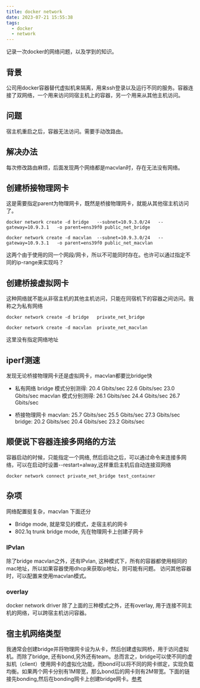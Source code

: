 ```yaml
---
title: docker network
date: 2023-07-21 15:55:38
tags: 
  - docker
  - network
---
```


记录一次docker的网络问题，以及学到的知识。

## 背景

公司用docker容器替代虚拟机来隔离，用来ssh登录以及运行不同的服务。容器连接了双网络，一个用来访问同宿主机上的容器，另一个用来从其他主机访问。

## 问题

宿主机重启之后，容器无法访问。需要手动改路由。

## 解决办法

每次修改路由麻烦，后面发现两个网络都是macvlan时，存在无法没有网络。


## 创建桥接物理网卡
这是需要指定parent为物理网卡，既然是桥接物理网卡，就能从其他宿主机访问了。
```
docker network create -d bridge   --subnet=10.9.3.0/24   --gateway=10.9.3.1   -o parent=ens39f0 public_net_bridge
```

```
docker network create -d macvlan  --subnet=10.9.3.0/24   --gateway=10.9.3.1   -o parent=ens39f0 public_net_macvlan
```
这两个由于使用的同一个网段/网卡，所以不可能同时存在。也许可以通过指定不同的ip-range来实现吗？


## 创建桥接虚拟网卡
这种网络就不能从非宿主机的其他主机访问，只能在同宿机下的容器之间访问。我称之为私有网络 
```
docker network create -d bridge   private_net_bridge
```

```
docker network create -d macvlan  private_net_macvlan
```
这里没有指定网络地址

## iperf测速
发现无论桥接物理网卡还是虚拟网卡，macvlan都要比bridge快

- 私有网络
bridge 模式分别测得: 20.4 Gbits/sec 22.6 Gbits/sec 23.0 Gbits/sec
macvlan 模式分别测得: 26.1 Gbits/sec 24.4 Gbits/sec 26.7 Gbits/sec

- 桥接物理网卡
macvlan: 25.7 Gbits/sec 25.5 Gbits/sec 27.3 Gbits/sec
bridge: 20.2 Gbits/sec 20.4 Gbits/sec 23.2 Gbits/sec


## 顺便说下容器连接多网络的方法
容器启动的时候，只能指定一个网络, 然后启动之后，可以通过命令来连接多网络，可以在启动时设置--restart=alway,这样重启主机后自动连接双网络
```
docker network connect private_net_bridge test_container
```

## 杂项
网络配置挺复杂，macvlan 下面还分
* Bridge mode, 就是常见的模式，走宿主机的网卡
* 802.1q trunk bridge mode, 先在物理网卡上创建子网卡

### IPvlan

除了bridge macvlan之外，还有IPvlan, 这种模式下，所有的容器都使用相同的mac地址，所以如果容器使用dhcp来获取ip地址，则可能有问题。 访问其他容器时，可以配置来使用macvlan模式。

### overlay

docker network driver 除了上面的三种模式之外，还有overlay, 用于连接不同主机的网络，可以跨宿主机访问容器。

## 宿主机网络类型
我通常会创建bridge并将物理网卡设为从卡，然后创建虚拟网桥，用于访问虚拟机。而除了bridge, 还有bond,另外还有team。总而言之，bridge可以使不同的虚拟机（client）使用网卡的虚拟化功能，而bond可以将不同的网卡绑定，实现负载均衡。如果两个网卡分别有1M带宽，那么bond后的网卡则有2M带宽。下面的链接先bonding,然后在bonding网卡上创建bridge网卡。[参考](https://access.redhat.com/documentation/en-us/red_hat_enterprise_linux/7/html/networking_guide/sec-vlan_on_bond_and_bridge_using_the_networkmanager_command_line_tool_nmcli)

